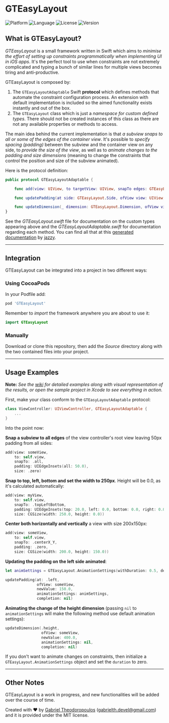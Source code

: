 # GTEasyLayout

![Platform](https://img.shields.io/cocoapods/p/GTEasyLayout.svg)
![Language](https://img.shields.io/github/languages/top/gabrieltheodoropoulos/GTEasyLayout.svg?color=orange)
![License](https://img.shields.io/github/license/gabrieltheodoropoulos/GTEasyLayout.svg)
![Version](https://img.shields.io/cocoapods/v/GTEasyLayout.svg)

## What is GTEasyLayout?

*GTEasyLayout* is a small framework written in Swift which aims to *minimise the effort of setting up constraints programmatically when implementing UI in iOS apps*. It's the perfect tool to use when constraints are not extremely complicated and typing a bunch of similar lines for multiple views becomes tiring and anti-productive.

GTEasyLayout is composed by:

1. The `GTEasyLayoutAdaptable` Swift **protocol** which defines methods that automate the constraint configuration process. An extension with default implementation is included so the aimed functionality exists instantly and out of the box.
2. The `GTEasyLayout` class which is just a *namespace for custom defined types*. There should not be created instances of this class as there are not any available properties or methods to access.

The main idea behind the current implementation is that *a subview snaps to all or some of the edges of the container view*. It's possible to *specify spacing (padding)* between the subview and the container view on any side, to *provide the size of the view*, as well as to *animate changes to the padding and size dimensions* (meaning to change the constraints that control the position and size of the subview animated).

Here is the protocol definition:

```swift
public protocol GTEasyLayoutAdaptable {

    func add(view: UIView, to targetView: UIView, snapTo edges: GTEasyLayout.SnapEdges, padding: UIEdgeInsets, size: CGSize)

    func updatePadding(at side: GTEasyLayout.Side, ofView view: UIView, newValue: CGFloat, animationSettings: GTEasyLayout.AnimationSettings?, completion: (()-> Void)?)

    func updateDimension(_ dimension: GTEasyLayout.Dimension, ofView view: UIView, newValue: CGFloat, animationSettings: GTEasyLayout.AnimationSettings?, completion: (() -> Void)?)
}
```

See the *GTEasyLayout.swift* file for documentation on the custom types appearing above and the *GTEasyLayoutAdaptable.swift* for documentation regarding each method. You can find all that at this [generated documentation](https://gtiapps.com/docs/gteasylayout/index.html) by [jazzy](https://github.com/realm/jazzy).

---

## Integration

GTEasyLayout can be integrated into a project in two different ways:

### Using CocoaPods

In your Podfile add:

```ruby
pod 'GTEasyLayout'
```

Remember to *import* the framework anywhere you are about to use it:

```swift
import GTEasyLayout
```

### Manually

Download or clone this repository, then add the *Source* directory along with the two contained files into your project.

---

## Usage Examples

**Note:** *See the [wiki](https://github.com/gabrieltheodoropoulos/GTEasyLayout/wiki) for detailed examples along with visual representation of the results, or open the sample project in Xcode to see everything in action.*

First, make your class conform to the `GTEasyLayoutAdaptable` protocol:

```swift
class ViewController: UIViewController, GTEasyLayoutAdaptable {
    ...
}
```

Into the point now:

**Snap a subview to all edges** of the view controller's root view leaving 50px padding from all sides:

```swift
add(view: someView,
    to: self.view,
    snapTo: .all,
    padding: UIEdgeInsets(all: 50.0),
    size: .zero)
```

**Snap to top, left, bottom and set the width to 250px**. Height will be 0.0, as it's calculated automatically:

```swift
add(view: myView,
    to: self.view,
    snapTo: .topLeftBottom,
    padding: UIEdgeInsets(top: 20.0, left: 0.0, bottom: 0.0, right: 0.0),
    size: CGSize(width: 250.0, height: 0.0))
```

**Center both horizontally and vertically** a view with size 200x150px:

```swift
add(view: someView,
    to: self.view,
    snapTo: .centerX_Y,
    padding: .zero,
    size: CGSize(width: 200.0, height: 150.0))
```

**Updating the padding on the left side animated**:

```swift
let animSettings = GTEasyLayout.AnimationSettings(withDuration: 0.5, delay: 0.0, damping: 0.7, velocity: 1.0, options: .curveLinear)

updatePadding(at: .left,
              ofView: someView,
              newValue: 150.0,
              animationSettings: animSettings,
              completion: nil)
```

**Animating the change of the height dimension** (passing `nil` to `animationSettings` will make the following method use default animation settings):

```swift
updateDimension(.height,
                ofView: someView,
                newValue: 400.0,
                animationSettings: nil,
                completion: nil)
```

If you don't want to animate changes on constraints, then initialize a `GTEasyLayout.AnimationSettings` object and set the `duration` to zero.

---

## Other Notes

GTEasyLayout is a work in progress, and new functionalities will be added over the course of time.

Created with ❤️ by [Gabriel Theodoropoulos](https://gtiapps.com) (gabrielth.devel@gmail.com) and it is provided under the MIT license.
